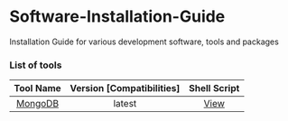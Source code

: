 # Software-Installation-Guide

Installation Guide for various development software, tools and packages

### List of tools

| Tool Name  | Version [Compatibilities]  | Shell Script |
|:-:|:-:|:-:|
| [MongoDB](./tools/mongodb/README.md)  | latest  | [View](./tools/mongodb/ubuntu1804.sh) |
